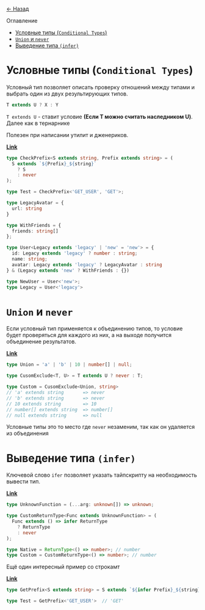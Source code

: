 [<- Назад](../README.md)

Оглавление
- [Условные типы (`Conditional Types`)](#условные-типы-conditional-types)
- [`Union` и `never`](#union-и-never)
- [Выведение типа `(infer)`](#выведение-типа-infer)

# Условные типы (`Conditional Types`)

Условный тип позволяет описать проверку отношений между типами и выбрать один из двух результирующих типов.

```ts
T extends U ? X : Y
```

`T extends U` - ставит условие **(Если T можно считать наследником U)**. Далее как в тернарнике

Полезен при написании утилит и дженериков.

[**Link**](https://www.typescriptlang.org/play?#code/C4TwDgpgBAwgFhAxgawAoCcIDMCWAPAHgGUoI9gIA7AEwGcpbh0dKBzAGig231PKroMmLVgD4oAXigAKALAAoKFBJkKNegAMAJAG9uuPAF8A+rsbM2hjQqVKA-Mqg3bALiiUIANwjoFASgBuBQVQSCgAFQhGSVgEFH18AgByAHEAUXDjAFUiNIAlJM5UjKTRIPlgivlQ6AAZCFYAQ0QQAEFPRuBG9BidZwBXdAAbN3MRJ3lDSpqoAHUcYDgAMWYBeikdCaUsVfVR4TYAbQBdCcNykPBoLNofAnqmlr41QSShhuaQJKgAHygkjwAd2+UgBEGB4g2zhw1DcD0+zzW-3ejy+UAclH6AFsAEY+KD7CyscpKSiNLEQQkiElQRodLroOEfJ6qJFvZlohzwlrtTrdAlCIkKQxQABkMm5IER6n+QO+DnmixWOCRbh0hj80yuUAAcuCbvipAb0Mk5WVLmFJTFjckUZ9SkA)

```ts
type CheckPrefix<S extends string, Prefix extends string> = (
  S extends `${Prefix}_${string}`
    ? S 
    : never
);

type Test = CheckPrefix<'GET_USER', 'GET'>;
```

```ts
type LegacyAvatar = {
  url: string 
}

type WithFriends = { 
  friends: string[] 
};

type User<Legacy extends 'legacy' | 'new' = 'new'> = {
  id: Legacy extends 'legacy' ? number : string;
  name: string;
  avatar: Legacy extends 'legacy' ? LegacyAvatar : string
} & (Legacy extends 'new' ? WithFriends : {})

type NewUser = User<'new'>;
type Legacy = User<'legacy'>
```

# `Union` и `never`
Если условный тип применяется к объединению типов, то условие будет проверяться для каждого из них, а на выходе получится объединение результатов.

[**Link**](https://www.typescriptlang.org/play?#code/C4TwDgpgBAqgdgSwPZygXigcgIaagHywCM9CBGABgKjgFcBbIiAJwG0BdaugG24G4AsAChhoSFADCtAM5J6AUQAeAY260AJhAA8AFQA0sAHzooOqBEXAIcddNhQA-DQgA3FlABcpwSKFjoUtLAciaBckqqGtrwyHAGQcwIcADmxsIA9OlYuOaW1rZQCUnJUKVl6MZwriwZWZgkuVY2dkUp5WVoldXMtVCUjfktwIlt7aWdfRS9dIwsHAPNhcPF45UMTGzs07S8CwWtJe0TPNxAA)

```ts
type Union = 'a' | 'b' | 10 | number[] | null;

type CusomExclude<T, U> = T extends U ? never : T;

type Custom = CusomExclude<Union, string> 
// 'a' extends string       => never
// 'b' extends string       => never
// 10 extends string        => 10
// number[] extends string  => number[]
// null extends string      => null
```
Условные типы это то место где `never` незаменим, так как он удаляется из объединения

# Выведение типа `(infer)`
Ключевой слово `ifer` позволяет указать тайпскрипту на необходимость вывести тип.

[**Link**](https://www.typescriptlang.org/play?#code/C4TwDgpgBAqgdgazgewO5wGIFc4GNgCWycUAvFABQB0NAhgE4DmAXFDkmnANoC6AlGQB8bRCnQBuALAAoGaEhQAwlgDOwZAFsAShGBZ6cACrgIAHmx4oEAB7AIcACYrYozhfxE4w8hRlQo7la29k6UAqTCBHAAZhD0UDp6BsaQfv5QAPwJuvpGJmn+rHAQAG5x6TJ8UrLS8tAAcrSEZWTZSXmQphThwnBYGgBGcYLVdUqq6hqtymqaibkpZt1CUH2Dw+JAA)

```ts
type UnknownFunction = (...arg: unknown[]) => unknown;

type CustomReturnType<Func extends UnknownFunction> = (
  Func extends () => infer ReturnType
    ? ReturnType
    : never   
);

type Native = ReturnType<() => number>; // number
type Custom = CustomReturnType<() => number>; // number
```

Ещё один интересный пример со строкамт

[**Link**](https://www.typescriptlang.org/play?#code/C4TwDgpgBA4hwAUBOEBmBLAHgHgMpQk2AgDsATAZyguCXRIHMA+KAXigAoBYAKCinyFi5KgAMAJAG96qCEijI0WAL4B9KTTqNlo3v34B+BSgyYoe-QC4oJCADc5vAJQBuXr1CQoAFQg02sPCKptgA5DAAot6qAKq4EQBKoUxAA)

```ts
type GetPrefix<S extends string> = S extends `${infer Prefix}_${string}` ? Prefix : never;

type Test = GetPrefix<'GET_USER'>  // 'GET'
```


